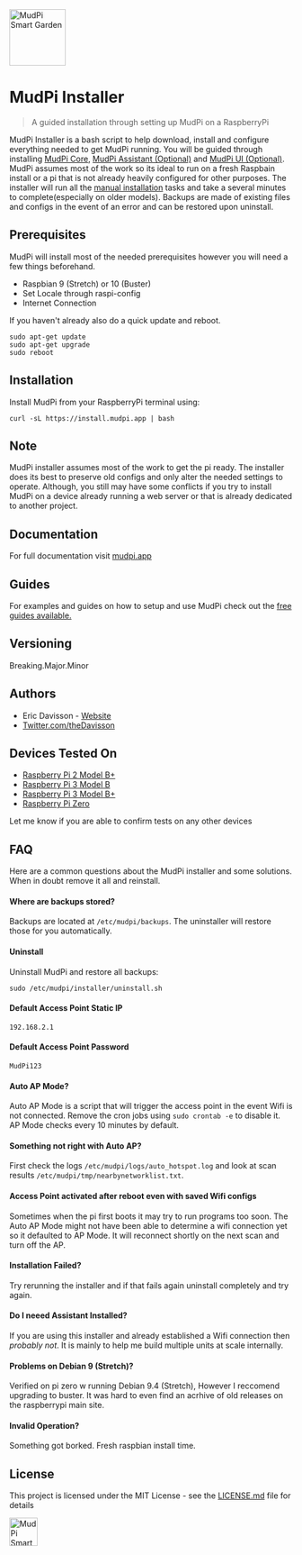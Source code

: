 <img alt="MudPi Smart Garden" title="MudPi Smart Garden" src="https://mudpi.app/img/mudPI_LOGO_small_flat.png" width="100px">

# MudPi Installer
> A guided installation through setting up MudPi on a RaspberryPi

MudPi Installer is a bash script to help download, install and configure everything needed to get MudPi running. You will be guided through installing [MudPi Core](https://github.com/mudpi/mudpi-core), [MudPi Assistant (Optional)](https://github.com/mudpi/assistant) and [MudPi UI (Optional)](https://github.com/mudpi/ui). MudPi assumes most of the work so its ideal to run on a fresh Raspbain install or a pi that is not already heavily configured for other purposes. The installer will run all the [manual installation](docs/MANUAL_INSTALL.md) tasks and take a several minutes to complete(especially on older models). Backups are made of existing files and configs in the event of an error and can be restored upon uninstall.

## Prerequisites
MudPi will install most of the needed prerequisites however you will need a few things beforehand.
* Raspbian 9 (Stretch) or 10 (Buster)
* Set Locale through raspi-config
* Internet Connection

If you haven't already also do a quick update and reboot.
```
sudo apt-get update
sudo apt-get upgrade
sudo reboot
```


## Installation
Install MudPi from your RaspberryPi terminal using:
```
curl -sL https://install.mudpi.app | bash
```


## Note
MudPi installer assumes most of the work to get the pi ready. The installer does its best to preserve old configs and only alter the needed settings to operate. Although, you still may have some conflicts if you try to install MudPi on a device already running a web server or that is already dedicated to another project.


## Documentation
For full documentation visit [mudpi.app](https://mudpi.app/docs)


## Guides
For examples and guides on how to setup and use MudPi check out the [free guides available.](https://mudpi.app/guides)



## Versioning
Breaking.Major.Minor



## Authors
* Eric Davisson  - [Website](http://ericdavisson.com)
* [Twitter.com/theDavisson](https://twitter.com/theDavisson)


## Devices Tested On
* [Raspberry Pi 2 Model B+](https://www.raspberrypi.org/products/raspberry-pi-2-model-b/)
* [Raspberry Pi 3 Model B](https://www.raspberrypi.org/products/raspberry-pi-3-model-b/)
* [Raspberry Pi 3 Model B+](https://www.raspberrypi.org/products/raspberry-pi-3-model-b/)
* [Raspberry Pi Zero](https://www.raspberrypi.org/products/raspberry-pi-zero/)

Let me know if you are able to confirm tests on any other devices


## FAQ
Here are a common questions about the MudPi installer and some solutions. When in doubt remove it all and reinstall.
#### Where are backups stored?
Backups are located at `/etc/mudpi/backups`. The uninstaller will restore those for you automatically.
#### Uninstall
Uninstall MudPi and restore all backups:
```
sudo /etc/mudpi/installer/uninstall.sh
```
#### Default Access Point Static IP
`192.168.2.1`
#### Default Access Point Password
`MudPi123`
#### Auto AP Mode?
Auto AP Mode is a script that will trigger the access point in the event Wifi is not connected. Remove the cron jobs using `sudo crontab -e` to disable it. AP Mode checks every 10 minutes by default.
#### Something not right with Auto AP?
First check the logs `/etc/mudpi/logs/auto_hotspot.log` and look at scan results `/etc/mudpi/tmp/nearbynetworklist.txt`.
#### Access Point activated after reboot even with saved Wifi configs
Sometimes when the pi first boots it may try to run programs too soon. The Auto AP Mode might not have been able to determine a wifi connection yet so it defaulted to AP Mode. It will reconnect shortly on the next scan and turn off the AP.
#### Installation Failed?
Try rerunning the installer and if that fails again uninstall completely and try again.
#### Do I neeed Assistant Installed?
If you are using this installer and already established a Wifi connection then *probably not*. It is mainly to help me build multiple units at scale internally.
#### Problems on Debian 9 (Stretch)?
Verified on pi zero w running Debian 9.4 (Stretch), However I reccomend upgrading to buster. It was hard to even find an acrhive of old releases on the raspberrypi main site.
#### Invalid Operation?
Something got borked. Fresh raspbian install time.

## License
This project is licensed under the MIT License - see the [LICENSE.md](LICENSE.md) file for details


<img alt="MudPi Smart Garden" title="MudPi Smart Garden" src="https://mudpi.app/img/mudPI_LOGO_small_flat.png" width="50px">

